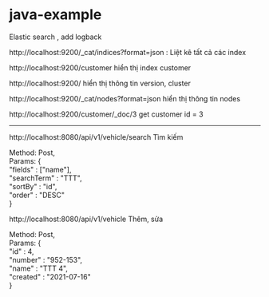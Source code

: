 # java-example
Elastic search , add logback
<p>http://localhost:9200/_cat/indices?format=json : Liệt kê tất cả các index</p>
<p>http://localhost:9200/customer hiển thị index customer</p>
<p>http://localhost:9200/ hiển thị thông tin version, cluster</p>
<p>http://localhost:9200/_cat/nodes?format=json hiển thị thông tin nodes</p>
<p>http://localhost:9200/customer/_doc/3 get customer id = 3</p>
<hr>
<p>http://localhost:8080/api/v1/vehicle/search Tìm kiếm<p>
<div>
Method: Post,  </br>
Params: { </br>
    "fields" : ["name"], </br>
    "searchTerm" : "TTT",  </br>
    "sortBy" : "id",  </br>
    "order" : "DESC" </br>
} </br>
</div>

<p>http://localhost:8080/api/v1/vehicle Thêm, sửa</p>
<div>
Method: Post, </br>
Params: { </br>
    "id" : 4, </br>
    "number" : "952-153", </br>
    "name" : "TTT 4", </br>
    "created" : "2021-07-16" </br>
}
</div>
